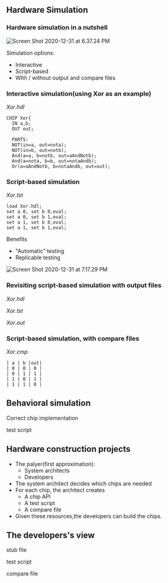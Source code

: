 ## Hardware Simulation



### Hardware simulation in a nutshell

![Screen Shot 2020-12-31 at 6.37.24 PM](https://loyioblog.oss-cn-beijing.aliyuncs.com/LoyioBlog/mUxrcu.png)



Simulation options:

- Interactive
- Script-based
- WIth / without output and compare files



### Interactive simulation(using Xor as an example)

$Xor.hdl$

```hdl
CHIP Xor{
  IN a,b;
  OUT out;
  
  PARTS:
  NOT(in=a, out=nota);
  NOT(in=b, out=notb);
  And(a=a, b=notb, out=aAndNotb);
  And(a=nota, b=b, out=notaAndb);
  Or(a=aAndNotb, b=notaAndb, out=out);
```





### Script-based simulation

$Xor.tst$

```tst
load Xor.hdl;
set a 0, set b 0,eval;
set a 0, set b 1,eval;
set a 1, set b 0,eval;
set a 1, set b 1,eval;
```





Benefits

- "Automatic" testing
- Replicable testing





![Screen Shot 2020-12-31 at 7.17.29 PM](https://loyioblog.oss-cn-beijing.aliyuncs.com/LoyioBlog/PvY8uU.png)









### Revisiting script-based simulation with output files

$Xor.hdl$

$Xor.tst$

$Xor.out$





### Script-based simulation, with compare files

$Xor.cmp$

```cmp
| a | b |out|
| 0 | 0 | 0 |
| 0 | 1 | 1 |
| 1 | 0 | 1 |
| 1 | 1 | 0 |
```







## Behavioral simulation

Correct chip implementation

test script





## Hardware construction projects

- The palyer(first approximation):
  - System architects
  - Developers
- The system architect decides which chips are needed
- For each chip, the architect creates
  - A chip API
  - A test script
  - A compare file
- Given these resources,the developers can build the chips.



## The developers's view

stub file

test script 

compare file